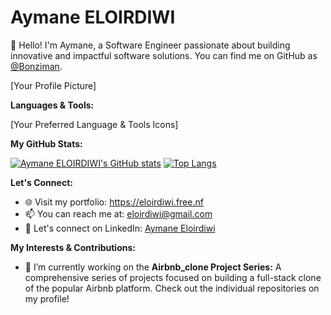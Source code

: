 # Aymane ELOIRDIWI 

👋 Hello! I'm Aymane, a Software Engineer passionate about building innovative and impactful software solutions. You can find me on GitHub as [@Bonziman](https://github.com/Bonziman).

[Your Profile Picture]

**Languages & Tools:**

[Your Preferred Language & Tools Icons]

**My GitHub Stats:**

[![Aymane ELOIRDIWI's GitHub stats](https://github-readme-stats.vercel.app/api?username=Bonziman&show_icons=true&hide_border=true&title_color=26FE2E&icon_color=26FE2E&text_color=26FE2E&bg_color=000000)](https://github.com/anuraghazra/github-readme-stats)
[![Top Langs](https://github-readme-stats.vercel.app/api/top-langs/?username=Bonziman&layout=compact&hide_border=true&title_color=26FE2E&icon_color=26FE2E&text_color=26FE2E&bg_color=000000)](https://github.com/anuraghazra/github-readme-stats)


**Let's Connect:**

* 🌐 Visit my portfolio: https://eloirdiwi.free.nf
* 📫 You can reach me at: eloirdiwi@gmail.com
* 💼 Let's connect on LinkedIn: [Aymane Eloirdiwi](https://www.linkedin.com/in/el-oirdiwi-aymane/)

**My Interests & Contributions:**

* 🔭 I’m currently working on the **Airbnb_clone Project Series:** A comprehensive series of projects focused on building a full-stack clone of the popular Airbnb platform. Check out the individual repositories on my profile!


